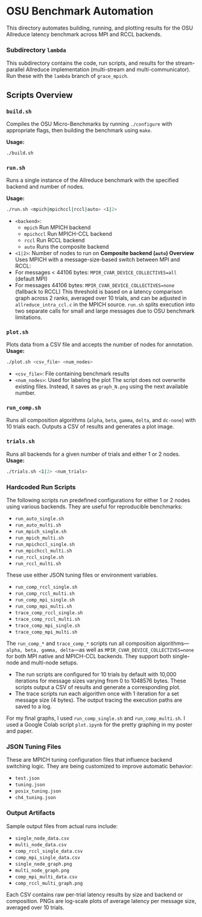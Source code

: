 # OSU Benchmark Automation

This directory automates building, running, and plotting results for the OSU Allreduce latency benchmark across MPI and RCCL backends.

### Subdirectory `lambda `
This subdirectory contains the code, run scripts, and results for the stream-parallel Allreduce implementation (multi-stream and multi-communicator). Run these with the `lambda` branch of `grace_mpich`.

## Scripts Overview
### `build.sh`
Compiles the OSU Micro-Benchmarks by running `./configure` with appropriate flags, then building the benchmark using `make`.

**Usage:**
```bash
./build.sh
```
### `run.sh`
Runs a single instance of the Allreduce benchmark with the specified backend and number of nodes.

**Usage:**
```bash
./run.sh <mpich|mpichccl|rccl|auto> <1|2>
```
- `<backend>`:
  - `mpich`  Run MPICH backend
  - `mpichccl`  Run MPICH-CCL backend
  - `rccl`  Run RCCL backend
  - `auto`  Runs the composite backend
- `<1|2>`: Number of nodes to run on
**Composite backend (`auto`) Overview**
Uses MPICH with a message-size-based switch between MPI and RCCL:
- For messages < 44106 bytes: `MPIR_CVAR_DEVICE_COLLECTIVES=all` (default MPI)
- For messages  44106 bytes: `MPIR_CVAR_DEVICE_COLLECTIVES=none` (fallback to RCCL)
This threshold is based on a latency comparison graph across 2 ranks, averaged over 10 trials, and can be adjusted in `allreduce_intra_ccl.c` in the MPICH source. `run.sh` splits execution into two separate calls for small and large messages due to OSU benchmark limitations.

### `plot.sh`
Plots data from a CSV file and accepts the number of nodes for annotation.
**Usage:**
```bash
./plot.sh <csv_file> <num_nodes>
```
- `<csv_file>`: File containing benchmark results
- `<num_nodes>`: Used for labeling the plot
The script does not overwrite existing files. Instead, it saves as `graph_N.png` using the next available number.

### `run_comp.sh`
Runs all composition algorithms (`alpha`, `beta`, `gamma`, `delta`, and `dc-none`) with 10 trials each. Outputs a CSV of results and generates a plot image.

### `trials.sh`
Runs all backends for a given number of trials and either 1 or 2 nodes.
**Usage:**
```bash
./trials.sh <1|2> <num_trials>
```

### Hardcoded Run Scripts
The following scripts run predefined configurations for either 1 or 2 nodes using various backends. They are useful for reproducible benchmarks:
- `run_auto_single.sh`
- `run_auto_multi.sh`
- `run_mpich_single.sh`
- `run_mpich_multi.sh`
- `run_mpichccl_single.sh`
- `run_mpichccl_multi.sh`
- `run_rccl_single.sh`
- `run_rccl_multi.sh`

These use either JSON tuning files or environment variables.

-	`run_comp_rccl_single.sh`
- `run_comp_rccl_multi.sh`
- `run_comp_mpi_single.sh`
- `run_comp_mpi_multi.sh`
-	`trace_comp_rccl_single.sh`
- `trace_comp_rccl_multi.sh`
- `trace_comp_mpi_single.sh`
- `trace_comp_mpi_multi.sh`

The `run_comp_*` and `trace_comp_*` scripts run all composition algorithms—`alpha, beta, gamma, delta`—as well as `MPIR_CVAR_DEVICE_COLLECTIVES=none` for both MPI native and MPICH-CCL backends. They support both single-node and multi-node setups. 
- The run scripts are configured for 10 trials by default with 10,000 iterations for message sizes varying from 0 to 1048576 bytes. These scripts output a CSV of results and generate a corresponding plot.
- The trace scripts run each algorithm once with 1 iteration for a set message size (4 bytes). The output tracing the execution paths are saved to a log.

For my final graphs, I used `run_comp_single.sh` and `run_comp_multi.sh`. I used a Google Colab script `plot.ipynb` for the pretty graphing in my poster and paper.

### JSON Tuning Files
These are MPICH tuning configuration files that influence backend switching logic. They are being customized to improve automatic behavior:
- `test.json`
- `tuning.json`
- `posix_tuning.json`
- `ch4_tuning.json`

### Output Artifacts
Sample output files from actual runs include:
- `single_node_data.csv`
- `multi_node_data.csv`
- `comp_rccl_single_data.csv`
- `comp_mpi_single_data.csv`
- `single_node_graph.png`
- `multi_node_graph.png`
- `comp_mpi_multi_data.csv`
- `comp_rccl_multi_graph.png`

Each CSV contains raw per-trial latency results by size and backend or composition. PNGs are log-scale plots of average latency per message size, averaged over 10 trials.
